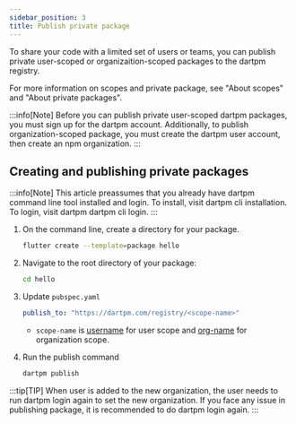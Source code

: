 ```yaml
---
sidebar_position: 3
title: Publish private package
---
```


To share your code with a limited set of users or teams, you can publish private user-scoped or organizaition-scoped packages to the dartpm registry.

For more information on scopes and private package, see "About scopes" and "About private packages".

:::info[Note]
Before you can publish private user-scoped dartpm packages, you must sign up for the dartpm account.
Additionally, to publish organization-scoped package, you must create the dartpm user account, then create an npm organization.
:::

## Creating and publishing private packages

:::info[Note]
This article preassumes that you already have dartpm command line tool installed and login. To install, visit dartpm cli installation. To login, visit dartpm dartpm cli login.
:::

1. On the command line, create a directory for your package.
    ```bash
    flutter create --template=package hello
    ```

2. Navigate to the root directory of your package: 
    ```bash
    cd hello    
    ```

3. Update `pubspec.yaml`
    ```yaml
    publish_to: "https://dartpm.com/registry/<scope-name>"
    ```
    - `scope-name` is <u>username</u> for user scope and <u>org-name</u> for organization scope.

4. Run the publish command
    ```bash
    dartpm publish
    ```

:::tip[TIP]
When user is added to the new organization, the user needs to run dartpm login again to set the new organization. 
If you face any issue in publishing package, it is recommended to do dartpm login again.
:::

